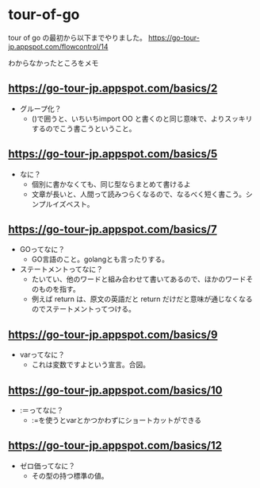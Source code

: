 # tour-of-go
tour of go の最初から以下までやりました。
https://go-tour-jp.appspot.com/flowcontrol/14

わからなかったところをメモ


## https://go-tour-jp.appspot.com/basics/2
- グループ化？
  - ()で囲うと、いちいちimport OO と書くのと同じ意味で、よりスッキリするのでこう書こうということ。

## https://go-tour-jp.appspot.com/basics/5
- なに？
  - 個別に書かなくても、同じ型ならまとめて書けるよ
  - 文章が長いと、人間って読みつらくなるので、なるべく短く書こう。シンプルイズベスト。

## https://go-tour-jp.appspot.com/basics/7
- GOってなに？
  - GO言語のこと。golangとも言ったりする。
- ステートメントってなに？
  - たいてい、他のワードと組み合わせて書いてあるので、ほかのワードそのものを指す。
  - 例えば return は、原文の英語だと return だけだと意味が通じなくなるのでステートメントってつける。

## https://go-tour-jp.appspot.com/basics/9
- varってなに？
  - これは変数ですよという宣言。合図。

## https://go-tour-jp.appspot.com/basics/10
- :＝ってなに？
  - :=を使うとvarとかつかわずにショートカットができる

## https://go-tour-jp.appspot.com/basics/12
- ゼロ価ってなに？
  - その型の持つ標準の値。

